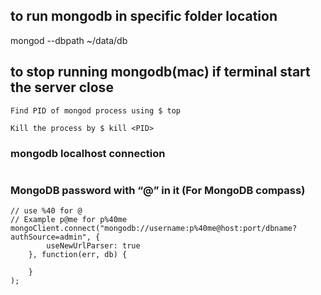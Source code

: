 ## to run mongodb in specific folder location

mongod --dbpath ~/data/db

## to stop running mongodb(mac) if terminal start the server close

```
Find PID of mongod process using $ top

Kill the process by $ kill <PID>
```

### mongodb localhost connection
```

```

### MongoDB password with “@” in it (For MongoDB compass)
```
// use %40 for @ 
// Example p@me for p%40me
mongoClient.connect("mongodb://username:p%40me@host:port/dbname?authSource=admin", { 
        useNewUrlParser: true
    }, function(err, db) {

    }
);
```
